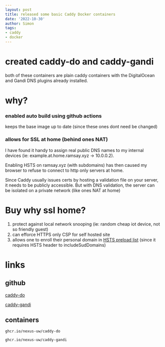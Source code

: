 ```yaml
---
layout: post
title: released some basic Caddy Docker containers
date: '2022-10-30'
author: Simon
tags:
- caddy
- docker
---
```



# created caddy-do and caddy-gandi

both of these containers are plain caddy containers with the DigitalOcean and Gandi DNS plugins already installed.

# why?
### enabled auto build using github actions
keeps the base image up to date (since these ones dont need be changed)

### allows for SSL at home (behind ones NAT)
I have found it handy to assign real public DNS names to my internal devices (ie: example.at.home.ramsay.xyz -> 10.0.0.2). 

Enabling HSTS on ramsay.xyz (with subdomains) has then caused my browser to refuse to connect to http only servers at home.

Since Caddy usually issues certs by hosting a validation file on your server, it needs to be publicly accessible. But with DNS validation, the server can be isolated on a private network (like ones NAT at home)

# Buy why ssl home?
1. protect against local network snooping (ie: random cheap iot device, not so friendly guest)
2. can efforce HTTPS only CSP for self hosted site
3. allows one to enroll their personal domain in [HSTS preload list](https://hstspreload.org/) (since it requires HSTS header to includeSudDomains)

# links
## github
[caddy-do](https://github.com/nexus-uw/caddy-do)

[caddy-gandi](https://github.com/nexus-uw/caddy-gandi)

## containers
```ghcr.io/nexus-uw/caddy-do```

```ghcr.io/nexus-uw/caddy-gandi```
